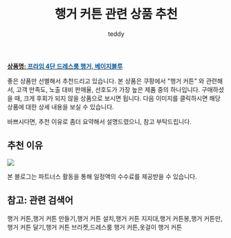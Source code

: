 ﻿---
layout: post
title:  "행거 커튼 관련 상품 추천"
author: teddy
categories: [ 가구/인테리어 ]
tags: [행거 커튼,행거 커튼 만들기,행거 커튼 설치,행거 커튼 지지대,행거 커튼봉,행거 커튼만,행거 커튼 달기,행거 커튼 브라켓,드레스룸 행거 커튼,옷걸이 행거 커튼]
image: https://static.coupangcdn.com/image/retail/images/2020/02/14/20/1/e63f6a5f-6dc5-42d0-a031-8a9418bafbd4.jpg 
description: "쿠팡에서 행거 커튼 관련 상품으로 가장 고객 선호도가 높은 제품 중 하나입니다."
---

<a href="https://link.coupang.com/re/AFFSDP?lptag=AF3256674&pageKey=1277735864&itemId=2284753461&vendorItemId=70281845025&traceid=V0-153-2885eff2c52c689b"><b>상품명: <font color='#01579B'>프라임 4단 드레스룸 행거, 베이지블루</font></b></a>

좋은 상품만 선별해서 추천드리고 있습니다.
본 상품은 쿠팡에서 "행거 커튼" 와 관련해서, 고객 만족도, 노출 대비 판매율, 선호도가 가장 높은 제품 중의 하나입니다.
구매하셨을 때, 크게 후회가 되지 않을 상품으로 보시면 됩니다. 
다음 이미지를 클릭하시면 해당 상품에 대한 상세 내용을 보실 수 있습니다.

바쁘시다면, 추천 이유로 좀더 요약해서 설명드렸으니, 참고 부탁드립니다.

## 추천 이유 

<a href="https://link.coupang.com/re/AFFSDP?lptag=AF3256674&pageKey=1277735864&itemId=2284753461&vendorItemId=70281845025&traceid=V0-153-2885eff2c52c689b"><img src="https://thumbnail7.coupangcdn.com/thumbnails/remote/q89/image/retail/images/2020/02/20/13/2/99ed297e-e6bf-40cf-970e-976cf67a7153.jpg"></a> 

본 블로그는 파트너스 활동을 통해 일정액의 수수료를 제공받을 수 있습니다.

## 참고: 관련 검색어    
행거 커튼,행거 커튼 만들기,행거 커튼 설치,행거 커튼 지지대,행거 커튼봉,행거 커튼만,행거 커튼 달기,행거 커튼 브라켓,드레스룸 행거 커튼,옷걸이 행거 커튼